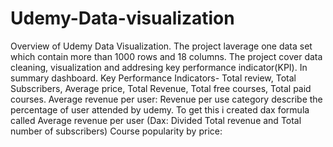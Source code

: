 # Udemy-Data-visualization
Overview of Udemy Data Visualization.
The project laverage one data set which contain more than 1000 rows and 18 columns. The project cover data cleaning, visualization and addresing key performance indicator(KPI). 
In summary dashboard.
Key Performance Indicators-
Total review, Total Subscribers, Average price, Total Revenue, Total free courses, Total paid courses.
Average revenue per user:
Revenue per use category describe the percentage of user attended by udemy. To get this i created dax formula called Average revenue per user (Dax: Divided Total revenue and Total number of subscribers)
Course popularity by price:
